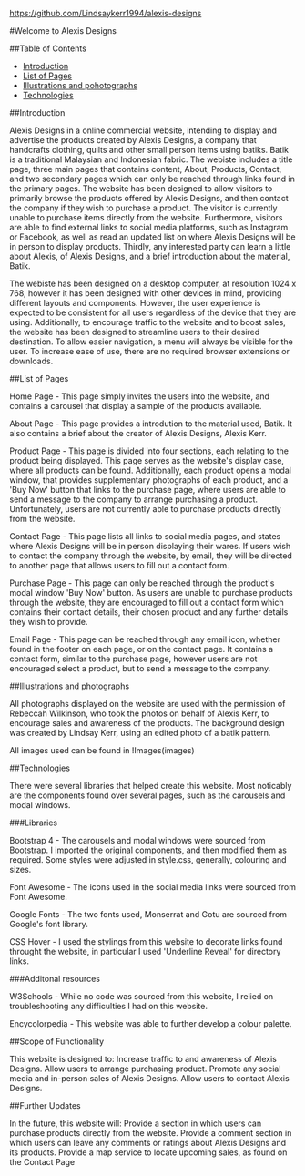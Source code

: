 https://github.com/Lindsaykerr1994/alexis-designs

#Welcome to Alexis Designs


##Table of Contents
* [Introduction](#introduction)
* [List of Pages](#list-of-pages)
* [Illustrations and pohotographs](#illustraions-and-photographs)
* [Technologies](#technologies)


##Introduction

Alexis Designs in a online commercial website, intending to display and advertise the products created by Alexis Designs, a company that handcrafts clothing, quilts and other small person items using batiks. Batik is a traditional Malaysian and Indonesian fabric.
The webiste includes a title page, three main pages that contains content, About, Products, Contact, and two secondary pages which can only be reached through links found in the primary pages.
The website has been designed to allow visitors to primarily browse the products offered by Alexis Designs, and then contact the company if they wish to purchase a product. The visitor is currently unable to purchase items directly from the website.
Furthermore, visitors are able to find external links to social media platforms, such as Instagram or Facebook, as well as read an updated list on where Alexis Designs will be in person to display products.
Thirdly, any interested party can learn a little about Alexis, of Alexis Designs, and a brief introduction about the material, Batik.

The webiste has been designed on a desktop computer, at resolution 1024 x 768, however it has been designed with other devices in mind, providing different layouts and components. However, the user experience is expected to be consistent for all users regardless of the device that they are using.
Additionally, to encourage traffic to the website and to boost sales, the website has been designed to streamline users to their desired destination. To allow easier navigation, a menu will always be visible for the user.
To increase ease of use, there are no required browser extensions or downloads.

##List of Pages

Home Page - This page simply invites the users into the website, and contains a carousel that display a sample of the products available.

About Page - This page provides a introdution to the material used, Batik. It also contains a brief about the creator of Alexis Designs, Alexis Kerr.

Product Page - This page is divided into four sections, each relating to the product being displayed. This page serves as the website's display case, where all products can be found. 
                Additionally, each product opens a modal window, that provides supplementary photographs of each product, and a 'Buy Now' button that links to the purchase page, where users are able to send a message to the company to arrange purchasing a product.
                Unfortunately, users are not currently able to purchase products directly from the website.

Contact Page - This page lists all links to social media pages, and states where Alexis Designs will be in person displaying their wares. If users wish to contact the company through the website, by email, they will be directed to another page that allows users to fill out a contact form.

Purchase Page - This page can only be reached through the product's modal window 'Buy Now' button. As users are unable to purchase products through the website, they are encouraged to fill out a contact form which contains their contact details, their chosen product and any further details they wish to provide.

Email Page - This page can be reached through any email icon, whether found in the footer on each page, or on the contact page. It contains a contact form, similar to the purchase page, however users are not encouraged select a product, but to send a message to the company.

##Illustrations and photographs

All photographs displayed on the website are used with the permission of Rebeccah Wilkinson, who took the photos on behalf of Alexis Kerr, to encourage sales and awareness of the products.
The background design was created by Lindsay Kerr, using an edited photo of a batik pattern. 

All images used can be found in !Images(images)

##Technologies

There were several libraries that helped create this website. Most noticably are the components found over several pages, such as the carousels and modal windows.

###Libraries

Bootstrap 4 - The carousels and modal windows were sourced from Bootstrap. I imported the original components, and then modified them as required. Some styles were adjusted in style.css, generally, colouring and sizes. 

Font Awesome - The icons used in the social media links were sourced from Font Awesome.

Google Fonts - The two fonts used, Monserrat and Gotu are sourced from Google's font library.

CSS Hover - I used the stylings from this website to decorate links found throught the website, in particular I used 'Underline Reveal' for directory links.

###Additonal resources

W3Schools - While no code was sourced from this website, I relied on troubleshooting any difficulties I had on this website.

Encycolorpedia - This website was able to further develop a colour palette.

##Scope of Functionality

This website is designed to:
    Increase traffic to and awareness of Alexis Designs.
    Allow users to arrange purchasing product.
    Promote any social media and in-person sales of Alexis Designs.
    Allow users to contact Alexis Designs.

##Further Updates

In the future, this website will:
    Provide a section in which users can purchase products directly from the website.
    Provide a comment section in which users can leave any comments or ratings about Alexis Designs and its products.
    Provide a map service to locate upcoming sales, as found on the Contact Page



